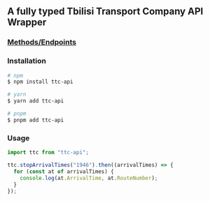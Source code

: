 ## A fully typed Tbilisi Transport Company API Wrapper

### [Methods/Endpoints](docs/modules/ttc.md)

### Installation

```bash
# npm
$ npm install ttc-api

# yarn
$ yarn add ttc-api

# pnpm
$ pnpm add ttc-api
```

### Usage

```typescript
import ttc from "ttc-api";

ttc.stopArrivalTimes("1946").then((arrivalTimes) => {
  for (const at of arrivalTimes) {
    console.log(at.ArrivalTime, at.RouteNumber);
  }
});
```
